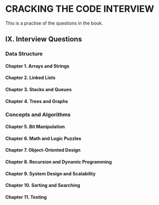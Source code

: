 # CRACKING THE CODE INTERVIEW

This is a practise of the questions in the book.

## IX. Interview Questions
### Data Structure
#### Chapter 1. Arrays and Strings
#### Chapter 2. Linked Lists
#### Chapter 3. Stacks and Queues
#### Chapter 4. Trees and Graphs

### Concepts and Algorithms
#### Chapter 5. Bit Manipulation
#### Chapter 6. Math and Logic Puzzles
#### Chapter 7. Object-Oriented Design
#### Chapter 8. Recursion and Dynamic Programming
#### Chapter 9. System Design and Scalability
#### Chapter 10. Sorting and Searching
#### Chapter 11. Testing
